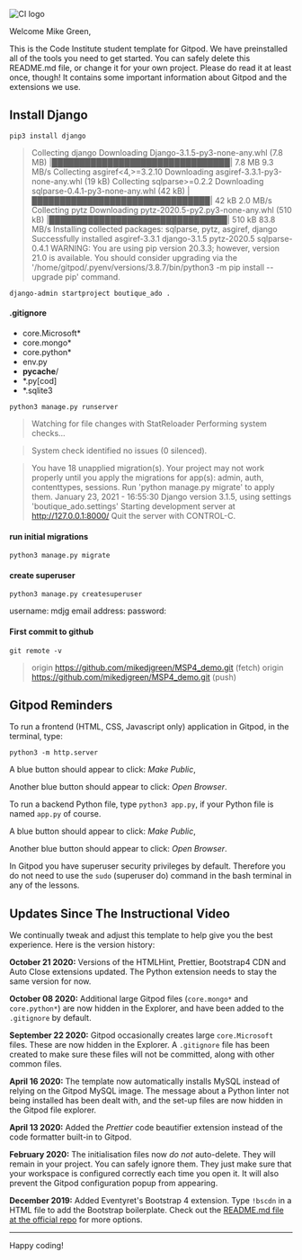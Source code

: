 ![CI logo](https://codeinstitute.s3.amazonaws.com/fullstack/ci_logo_small.png)

Welcome Mike Green,

This is the Code Institute student template for Gitpod. We have preinstalled all of the tools you need to get started. You can safely delete this README.md file, or change it for your own project. Please do read it at least once, though! It contains some important information about Gitpod and the extensions we use.

## Install Django

```pip3 install django```

>Collecting django
  Downloading Django-3.1.5-py3-none-any.whl (7.8 MB)
     |████████████████████████████████| 7.8 MB 9.3 MB/s 
Collecting asgiref<4,>=3.2.10
  Downloading asgiref-3.3.1-py3-none-any.whl (19 kB)
Collecting sqlparse>=0.2.2
  Downloading sqlparse-0.4.1-py3-none-any.whl (42 kB)
     |████████████████████████████████| 42 kB 2.0 MB/s 
Collecting pytz
  Downloading pytz-2020.5-py2.py3-none-any.whl (510 kB)
     |████████████████████████████████| 510 kB 83.8 MB/s 
Installing collected packages: sqlparse, pytz, asgiref, django
Successfully installed asgiref-3.3.1 django-3.1.5 pytz-2020.5 sqlparse-0.4.1
WARNING: You are using pip version 20.3.3; however, version 21.0 is available.
You should consider upgrading via the '/home/gitpod/.pyenv/versions/3.8.7/bin/python3 -m pip install --upgrade pip' command.

```django-admin startproject boutique_ado . ```

#### .gitignore
- core.Microsoft*
- core.mongo*
- core.python*
- env.py
- __pycache__/
- *.py[cod]
- *.sqlite3

``` python3 manage.py runserver ```

>Watching for file changes with StatReloader
Performing system checks...

>System check identified no issues (0 silenced).

>You have 18 unapplied migration(s). Your project may not work properly until you apply the migrations for app(s): admin, auth, contenttypes, sessions.
Run 'python manage.py migrate' to apply them.
January 23, 2021 - 16:55:30
Django version 3.1.5, using settings 'boutique_ado.settings'
Starting development server at http://127.0.0.1:8000/
Quit the server with CONTROL-C.

#### run initial migrations

```python3 manage.py migrate```

#### create superuser

``` python3 manage.py createsuperuser ```

username: mdjg
email address: 
password:

#### First commit to github

```git remote -v```

>origin  https://github.com/mikedjgreen/MSP4_demo.git (fetch)
origin  https://github.com/mikedjgreen/MSP4_demo.git (push)



## Gitpod Reminders

To run a frontend (HTML, CSS, Javascript only) application in Gitpod, in the terminal, type:

`python3 -m http.server`

A blue button should appear to click: *Make Public*,

Another blue button should appear to click: *Open Browser*.

To run a backend Python file, type `python3 app.py`, if your Python file is named `app.py` of course.

A blue button should appear to click: *Make Public*,

Another blue button should appear to click: *Open Browser*.

In Gitpod you have superuser security privileges by default. Therefore you do not need to use the `sudo` (superuser do) command in the bash terminal in any of the lessons.

## Updates Since The Instructional Video

We continually tweak and adjust this template to help give you the best experience. Here is the version history:

**October 21 2020:** Versions of the HTMLHint, Prettier, Bootstrap4 CDN and Auto Close extensions updated. The Python extension needs to stay the same version for now.

**October 08 2020:** Additional large Gitpod files (`core.mongo*` and `core.python*`) are now hidden in the Explorer, and have been added to the `.gitignore` by default.

**September 22 2020:** Gitpod occasionally creates large `core.Microsoft` files. These are now hidden in the Explorer. A `.gitignore` file has been created to make sure these files will not be committed, along with other common files.

**April 16 2020:** The template now automatically installs MySQL instead of relying on the Gitpod MySQL image. The message about a Python linter not being installed has been dealt with, and the set-up files are now hidden in the Gitpod file explorer.

**April 13 2020:** Added the _Prettier_ code beautifier extension instead of the code formatter built-in to Gitpod.

**February 2020:** The initialisation files now _do not_ auto-delete. They will remain in your project. You can safely ignore them. They just make sure that your workspace is configured correctly each time you open it. It will also prevent the Gitpod configuration popup from appearing.

**December 2019:** Added Eventyret's Bootstrap 4 extension. Type `!bscdn` in a HTML file to add the Bootstrap boilerplate. Check out the <a href="https://github.com/Eventyret/vscode-bcdn" target="_blank">README.md file at the official repo</a> for more options.

--------

Happy coding!

